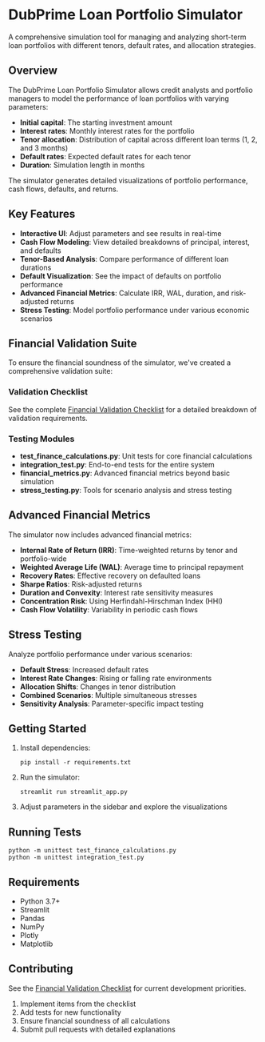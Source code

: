 # DubPrime Loan Portfolio Simulator

A comprehensive simulation tool for managing and analyzing short-term loan portfolios with different tenors, default rates, and allocation strategies.

## Overview

The DubPrime Loan Portfolio Simulator allows credit analysts and portfolio managers to model the performance of loan portfolios with varying parameters:

- **Initial capital**: The starting investment amount
- **Interest rates**: Monthly interest rates for the portfolio
- **Tenor allocation**: Distribution of capital across different loan terms (1, 2, and 3 months)
- **Default rates**: Expected default rates for each tenor
- **Duration**: Simulation length in months

The simulator generates detailed visualizations of portfolio performance, cash flows, defaults, and returns.

## Key Features

- **Interactive UI**: Adjust parameters and see results in real-time
- **Cash Flow Modeling**: View detailed breakdowns of principal, interest, and defaults
- **Tenor-Based Analysis**: Compare performance of different loan durations
- **Default Visualization**: See the impact of defaults on portfolio performance
- **Advanced Financial Metrics**: Calculate IRR, WAL, duration, and risk-adjusted returns
- **Stress Testing**: Model portfolio performance under various economic scenarios

## Financial Validation Suite

To ensure the financial soundness of the simulator, we've created a comprehensive validation suite:

### Validation Checklist

See the complete [Financial Validation Checklist](FINANCE_TODO.md) for a detailed breakdown of validation requirements.

### Testing Modules

- **test_finance_calculations.py**: Unit tests for core financial calculations
- **integration_test.py**: End-to-end tests for the entire system
- **financial_metrics.py**: Advanced financial metrics beyond basic simulation
- **stress_testing.py**: Tools for scenario analysis and stress testing

## Advanced Financial Metrics

The simulator now includes advanced financial metrics:

- **Internal Rate of Return (IRR)**: Time-weighted returns by tenor and portfolio-wide
- **Weighted Average Life (WAL)**: Average time to principal repayment
- **Recovery Rates**: Effective recovery on defaulted loans
- **Sharpe Ratios**: Risk-adjusted returns
- **Duration and Convexity**: Interest rate sensitivity measures
- **Concentration Risk**: Using Herfindahl-Hirschman Index (HHI)
- **Cash Flow Volatility**: Variability in periodic cash flows

## Stress Testing

Analyze portfolio performance under various scenarios:

- **Default Stress**: Increased default rates
- **Interest Rate Changes**: Rising or falling rate environments
- **Allocation Shifts**: Changes in tenor distribution
- **Combined Scenarios**: Multiple simultaneous stresses
- **Sensitivity Analysis**: Parameter-specific impact testing

## Getting Started

1. Install dependencies:
   ```
   pip install -r requirements.txt
   ```

2. Run the simulator:
   ```
   streamlit run streamlit_app.py
   ```

3. Adjust parameters in the sidebar and explore the visualizations

## Running Tests

```
python -m unittest test_finance_calculations.py
python -m unittest integration_test.py
```

## Requirements

- Python 3.7+
- Streamlit
- Pandas
- NumPy
- Plotly
- Matplotlib

## Contributing

See the [Financial Validation Checklist](FINANCE_TODO.md) for current development priorities.

1. Implement items from the checklist
2. Add tests for new functionality
3. Ensure financial soundness of all calculations
4. Submit pull requests with detailed explanations

